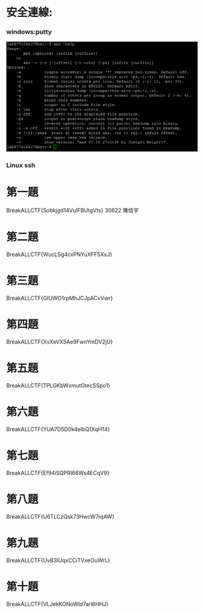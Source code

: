 # 安全連線:
### windows:putty
![操作畫面](1.PNG)
### Linux ssh
# 第一題
BreakALLCTF{Sobkjgd14VuIFBUtgVts}
30622 陳信宇
# 第二題
BreakALLCTF{WucLSg4cxPNYuXFF5XxJ}
# 第三題
BreakALLCTF{GIUWO1rpMhJCJpACvVwr}
# 第四題
BreakALLCTF{XvXeVX5Ae9FwnYmDV2jU}
# 第五題
BreakALLCTF{TPLGKbWxmutGtecSSpo1}
# 第六題
BreakALLCTF{YUA7D5D0k4elbQ1XqH14}
# 第七題
BreakALLCTF{Ef94iSQPRI66Ws4ECqV9}
# 第八題
BreakALLCTF{U6TLCzQsk73HwcW7rqAW}
# 第九題
BreakALLCTF{UvB3IUqxCCiTVxeOuWrL}
# 第十題
BreakALLCTF{VLJekKONoWld7ari6HHJ}
